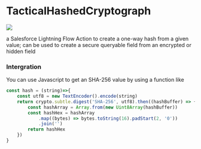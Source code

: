 # TacticalHashedCryptograph

[<img src="https://raw.githubusercontent.com/afawcett/githubsfdeploy/master/deploy.png">](https://githubsfdeploy.herokuapp.com/?owner=dannysummerlin&repo=TacticalHashedCryptograph&ref=main)

a Salesforce Lightning Flow Action to create a one-way hash from a given value; can be used to create a secure queryable field from an encrypted or hidden field

### Intergration
You can use Javascript to get an SHA-256 value by using a function like
```Javascript
const hash = (string)=>{
	const utf8 = new TextEncoder().encode(string)
	return crypto.subtle.digest('SHA-256', utf8).then((hashBuffer) => {
		const hashArray = Array.from(new Uint8Array(hashBuffer))
		const hashHex = hashArray
			.map((bytes) => bytes.toString(16).padStart(2, '0'))
			.join('')
		return hashHex
	})
}
```
